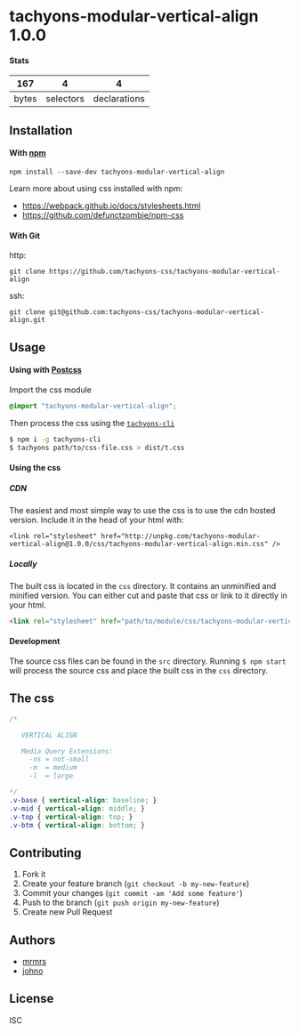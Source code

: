 # tachyons-modular-vertical-align 1.0.0



#### Stats

167 | 4 | 4
---|---|---
bytes | selectors | declarations

## Installation

#### With [npm](https://npmjs.com)

```
npm install --save-dev tachyons-modular-vertical-align
```

Learn more about using css installed with npm:
* https://webpack.github.io/docs/stylesheets.html
* https://github.com/defunctzombie/npm-css

#### With Git

http:
```
git clone https://github.com/tachyons-css/tachyons-modular-vertical-align
```

ssh:
```
git clone git@github.com:tachyons-css/tachyons-modular-vertical-align.git
```

## Usage

#### Using with [Postcss](https://github.com/postcss/postcss)

Import the css module

```css
@import "tachyons-modular-vertical-align";
```

Then process the css using the [`tachyons-cli`](https://github.com/tachyons-css/tachyons-cli)

```sh
$ npm i -g tachyons-cli
$ tachyons path/to/css-file.css > dist/t.css
```

#### Using the css

##### CDN
The easiest and most simple way to use the css is to use the cdn hosted version. Include it in the head of your html with:

```
<link rel="stylesheet" href="http://unpkg.com/tachyons-modular-vertical-align@1.0.0/css/tachyons-modular-vertical-align.min.css" />
```

##### Locally
The built css is located in the `css` directory. It contains an unminified and minified version.
You can either cut and paste that css or link to it directly in your html.

```html
<link rel="stylesheet" href="path/to/module/css/tachyons-modular-vertical-align">
```

#### Development

The source css files can be found in the `src` directory.
Running `$ npm start` will process the source css and place the built css in the `css` directory.

## The css

```css
/*

   VERTICAL ALIGN

   Media Query Extensions:
     -ns = not-small
     -m  = medium
     -l  = large

*/
.v-base { vertical-align: baseline; }
.v-mid { vertical-align: middle; }
.v-top { vertical-align: top; }
.v-btm { vertical-align: bottom; }
```

## Contributing

1. Fork it
2. Create your feature branch (`git checkout -b my-new-feature`)
3. Commit your changes (`git commit -am 'Add some feature'`)
4. Push to the branch (`git push origin my-new-feature`)
5. Create new Pull Request

## Authors

* [mrmrs](http://mrmrs.io)
* [johno](http://johnotander.com)

## License

ISC


